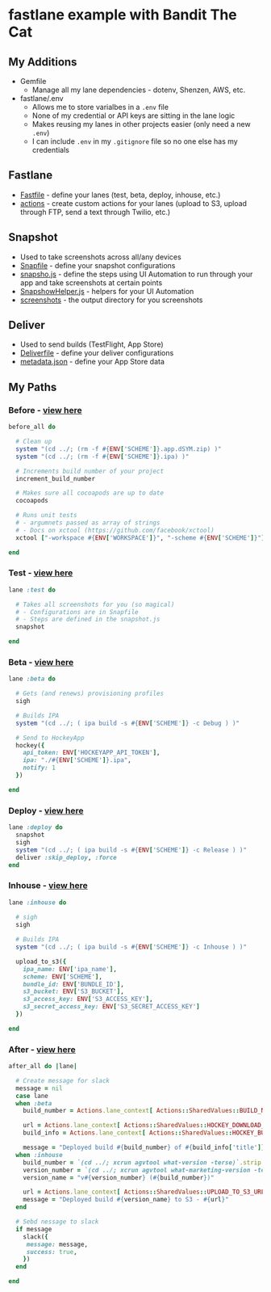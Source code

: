 # fastlane example with Bandit The Cat

## My Additions
- Gemfile
  - Manage all my lane dependencies - dotenv, Shenzen, AWS, etc.
- fastlane/.env
  - Allows me to store varialbes in a `.env` file
  - None of my credential or API keys are sitting in the lane logic
  - Makes reusing my lanes in other projects easier (only need a new `.env`)
  - I can include `.env` in my `.gitignore` file so no one else has my credentials

## Fastlane 
- [Fastfile](https://github.com/RokkinCat/bandit-the-cat-ios-fastlane-example/blob/master/fastlane/Fastfile) - define your lanes (test, beta, deploy, inhouse, etc.)
- [actions](https://github.com/RokkinCat/bandit-the-cat-ios-fastlane-example/tree/master/fastlane/actions) - create custom actions for your lanes (upload to S3, upload through FTP, send a text through Twilio, etc.)

## Snapshot
- Used to take screenshots across all/any devices
- [Snapfile](https://github.com/RokkinCat/bandit-the-cat-ios-fastlane-example/blob/master/fastlane/Snapfile) - define your snapshot configurations
- [snapsho.js](https://github.com/RokkinCat/bandit-the-cat-ios-fastlane-example/blob/master/fastlane/snapshot.js) - define the steps using UI Automation to run through your app and take screenshots at certain points
- [SnapshowHelper.js](https://github.com/RokkinCat/bandit-the-cat-ios-fastlane-example/blob/master/fastlane/SnapshotHelper.js) - helpers for your UI Automation 
- [screenshots](https://github.com/RokkinCat/bandit-the-cat-ios-fastlane-example/tree/master/fastlane/screenshots) - the output directory for you screenshots

## Deliver
- Used to send builds (TestFlight, App Store)
- [Deliverfile](https://github.com/RokkinCat/bandit-the-cat-ios-fastlane-example/blob/master/fastlane/Deliverfile) - define your deliver configurations
- [metadata.json](https://github.com/RokkinCat/bandit-the-cat-ios-fastlane-example/blob/master/fastlane/deliver/metadata.json) - define your App Store data

## My Paths

### Before - [view here](https://github.com/RokkinCat/bandit-the-cat-ios-fastlane-example/blob/master/fastlane/Fastfile#L7)
```ruby
before_all do

  # Clean up
  system "(cd ../; (rm -f #{ENV['SCHEME']}.app.dSYM.zip) )"
  system "(cd ../; (rm -f #{ENV['SCHEME']}.ipa) )"

  # Increments build number of your project
  increment_build_number

  # Makes sure all cocoapods are up to date
  cocoapods

  # Runs unit tests
  # - argumnets passed as array of strings
  # - Docs on xctool (https://github.com/facebook/xctool)
  xctool ["-workspace #{ENV['WORKSPACE']}", "-scheme #{ENV['SCHEME']}"]

end
```

### Test - [view here](https://github.com/RokkinCat/bandit-the-cat-ios-fastlane-example/blob/master/fastlane/Fastfile#L26)
```ruby
lane :test do

  # Takes all screenshots for you (so magical)
  # - Configurations are in Snapfile
  # - Steps are defined in the snapshot.js
  snapshot

end
```

### Beta - [view here](https://github.com/RokkinCat/bandit-the-cat-ios-fastlane-example/blob/master/fastlane/Fastfile#L35)
```ruby
lane :beta do

  # Gets (and renews) provisioning profiles
  sigh

  # Builds IPA
  system "(cd ../; ( ipa build -s #{ENV['SCHEME']} -c Debug ) )"

  # Send to HockeyApp
  hockey({
    api_token: ENV['HOCKEYAPP_API_TOKEN'],
    ipa: "./#{ENV['SCHEME']}.ipa",
    notify: 1
  })

end
```

### Deploy - [view here](https://github.com/RokkinCat/bandit-the-cat-ios-fastlane-example/blob/master/fastlane/Fastfile#L52)
```ruby
lane :deploy do
  snapshot
  sigh
  system "(cd ../; ( ipa build -s #{ENV['SCHEME']} -c Release ) )"
  deliver :skip_deploy, :force
end
```

### Inhouse - [view here](https://github.com/RokkinCat/bandit-the-cat-ios-fastlane-example/blob/master/fastlane/Fastfile#L59)
```ruby
lane :inhouse do
  
  # sigh
  sigh

  # Builds IPA
  system "(cd ../; ( ipa build -s #{ENV['SCHEME']} -c Inhouse ) )"

  upload_to_s3({
    ipa_name: ENV['ipa_name'],
    scheme: ENV['SCHEME'],
    bundle_id: ENV['BUNDLE_ID'],
    s3_bucket: ENV['S3_BUCKET'],
    s3_access_key: ENV['S3_ACCESS_KEY'],
    s3_secret_access_key: ENV['S3_SECRET_ACCESS_KEY']
  })

end
```

### After - [view here](https://github.com/RokkinCat/bandit-the-cat-ios-fastlane-example/blob/master/fastlane/Fastfile#L80)
```ruby
after_all do |lane|

  # Create message for slack 
  message = nil
  case lane
  when :beta
    build_number = Actions.lane_context[ Actions::SharedValues::BUILD_NUMBER ]

    url = Actions.lane_context[ Actions::SharedValues::HOCKEY_DOWNLOAD_LINK ]
    build_info = Actions.lane_context[ Actions::SharedValues::HOCKEY_BUILD_INFORMATION ]

    message = "Deployed build #{build_number} of #{build_info['title']} to HockeyApp - #{url}"
  when :inhouse
    build_number = `(cd ../; xcrun agvtool what-version -terse)`.strip
    version_number = `(cd ../; xcrun agvtool what-marketing-version -terse1)`.strip
    version_name = "v#{version_number} (#{build_number})"

    url = Actions.lane_context[ Actions::SharedValues::UPLOAD_TO_S3_URL]
    message = "Deployed build #{version_name} to S3 - #{url}"
  end

  # Sebd nessage to slack
  if message
    slack({
     message: message,
     success: true,
    })
  end

end
```
